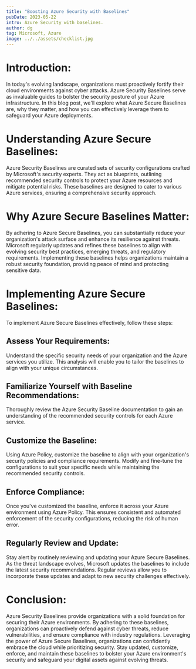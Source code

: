 ```yaml
---
title: "Boosting Azure Security with Baselines"
pubDate: 2023-05-22
intro: Azure Security with baselines.
author: dg
tag: Microsoft, Azure
image: ../../assets/checklist.jpg
---
```


# Introduction:
In today's evolving landscape, organizations must proactively fortify their cloud environments against cyber attacks. Azure Security Baselines serve as invaluable guides to bolster the security posture of your Azure infrastructure. In this blog post, we'll explore what Azure Secure Baselines are, why they matter, and how you can effectively leverage them to safeguard your Azure deployments.

# Understanding Azure Secure Baselines:
Azure Security Baselines are curated sets of security configurations crafted by Microsoft's security experts. They act as blueprints, outlining recommended security controls to protect your Azure resources and mitigate potential risks. These baselines are designed to cater to various Azure services, ensuring a comprehensive security approach.

# Why Azure Secure Baselines Matter:
By adhering to Azure Secure Baselines, you can substantially reduce your organization's attack surface and enhance its resilience against threats. Microsoft regularly updates and refines these baselines to align with evolving security best practices, emerging threats, and regulatory requirements. Implementing these baselines helps organizations maintain a robust security foundation, providing peace of mind and protecting sensitive data.

# Implementing Azure Secure Baselines:
To implement Azure Secure Baselines effectively, follow these steps:

## Assess Your Requirements: 
Understand the specific security needs of your organization and the Azure services you utilize. This analysis will enable you to tailor the baselines to align with your unique circumstances.

## Familiarize Yourself with Baseline Recommendations: 
Thoroughly review the Azure Security Baseline documentation to gain an understanding of the recommended security controls for each Azure service.

## Customize the Baseline: 
Using Azure Policy, customize the baseline to align with your organization's security policies and compliance requirements. Modify and fine-tune the configurations to suit your specific needs while maintaining the recommended security controls.

## Enforce Compliance: 
Once you've customized the baseline, enforce it across your Azure environment using Azure Policy. This ensures consistent and automated enforcement of the security configurations, reducing the risk of human error.

## Regularly Review and Update: 
Stay alert by routinely reviewing and updating your Azure Secure Baselines. As the threat landscape evolves, Microsoft updates the baselines to include the latest security recommendations. Regular reviews allow you to incorporate these updates and adapt to new security challenges effectively.

# Conclusion:
Azure Security Baselines provide organizations with a solid foundation for securing their Azure environments. By adhering to these baselines, organizations can proactively defend against cyber threats, reduce vulnerabilities, and ensure compliance with industry regulations. Leveraging the power of Azure Secure Baselines, organizations can confidently embrace the cloud while prioritizing security. Stay updated, customize, enforce, and maintain these baselines to bolster your Azure environment's security and safeguard your digital assets against evolving threats.

